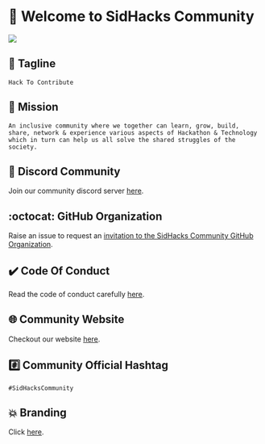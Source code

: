 # 👋 Welcome to SidHacks Community

![](https://raw.githubusercontent.com/SidHacksCommunity/welcome/b64813665feb6e33d504b4773f4f8d53963cfe9f/media-kit/SidHacks-Logo.svg)

## 🚀 Tagline
`Hack To Contribute`

## 🎯 Mission
`An inclusive community where we together can learn, grow, build, share, network & experience various aspects of Hackathon & Technology which in turn can help us all solve the shared struggles of the society.`

## 🔗 Discord Community
Join our community discord server [here](https://discord.gg/gPyR9Q9n8M).

## :octocat: GitHub Organization
Raise an issue to request an [invitation to the SidHacks Community GitHub Organization](https://github.com/SidHacksCommunity/support/issues/new?assignees=siddharthdayalwal&labels=invitation&template=invitation.yml&title=Looking+forward+to+get+involved+and+contribute+to+the+community+%F0%9F%8E%89).

## ✔️ Code Of Conduct
Read the code of conduct carefully [here](https://github.com/SidHacksCommunity/support/blob/main/code-of-conduct.md).

## 🌐 Community Website
Checkout our website [here](https://siddharth-hacks.live/community).

## #️⃣ Community Official Hashtag
`#SidHacksCommunity`

## 💥 Branding
Click [here](https://github.com/SidHacksCommunity/welcome/tree/main/media-kit).
